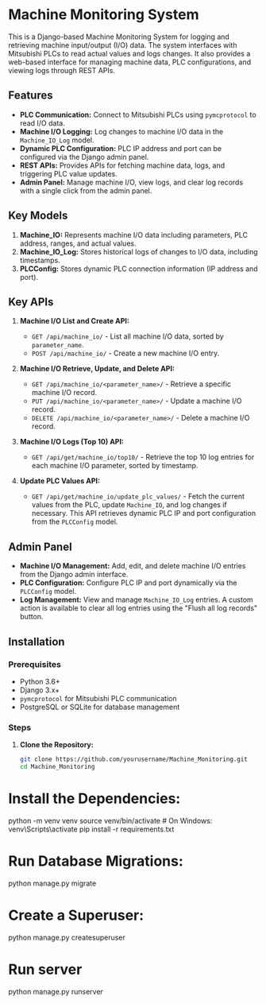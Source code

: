# Machine Monitoring System

This is a Django-based Machine Monitoring System for logging and retrieving machine input/output (I/O) data. The system interfaces with Mitsubishi PLCs to read actual values and logs changes. It also provides a web-based interface for managing machine data, PLC configurations, and viewing logs through REST APIs.

## Features

- **PLC Communication:** Connect to Mitsubishi PLCs using `pymcprotocol` to read I/O data.
- **Machine I/O Logging:** Log changes to machine I/O data in the `Machine_IO_Log` model.
- **Dynamic PLC Configuration:** PLC IP address and port can be configured via the Django admin panel.
- **REST APIs:** Provides APIs for fetching machine data, logs, and triggering PLC value updates.
- **Admin Panel:** Manage machine I/O, view logs, and clear log records with a single click from the admin panel.

## Key Models

1. **Machine_IO:** Represents machine I/O data including parameters, PLC address, ranges, and actual values.
2. **Machine_IO_Log:** Stores historical logs of changes to I/O data, including timestamps.
3. **PLCConfig:** Stores dynamic PLC connection information (IP address and port).

## Key APIs

1. **Machine I/O List and Create API:** 
   - `GET /api/machine_io/` - List all machine I/O data, sorted by `parameter_name`.
   - `POST /api/machine_io/` - Create a new machine I/O entry.

2. **Machine I/O Retrieve, Update, and Delete API:** 
   - `GET /api/machine_io/<parameter_name>/` - Retrieve a specific machine I/O record.
   - `PUT /api/machine_io/<parameter_name>/` - Update a machine I/O record.
   - `DELETE /api/machine_io/<parameter_name>/` - Delete a machine I/O record.

3. **Machine I/O Logs (Top 10) API:** 
   - `GET /api/get/machine_io/top10/` - Retrieve the top 10 log entries for each machine I/O parameter, sorted by timestamp.

4. **Update PLC Values API:** 
   - `GET /api/get/machine_io/update_plc_values/` - Fetch the current values from the PLC, update `Machine_IO`, and log changes if necessary. This API retrieves dynamic PLC IP and port configuration from the `PLCConfig` model.

## Admin Panel

- **Machine I/O Management:** Add, edit, and delete machine I/O entries from the Django admin interface.
- **PLC Configuration:** Configure PLC IP and port dynamically via the `PLCConfig` model.
- **Log Management:** View and manage `Machine_IO_Log` entries. A custom action is available to clear all log entries using the "Flush all log records" button.

## Installation

### Prerequisites

- Python 3.6+
- Django 3.x+
- `pymcprotocol` for Mitsubishi PLC communication
- PostgreSQL or SQLite for database management

### Steps

1. **Clone the Repository:**

   ```bash
   git clone https://github.com/yourusername/Machine_Monitoring.git
   cd Machine_Monitoring

# Install the Dependencies:
python -m venv venv
source venv/bin/activate  # On Windows: venv\Scripts\activate
pip install -r requirements.txt

# Run Database Migrations:
python manage.py migrate

# Create a Superuser:
python manage.py createsuperuser

# Run server
python manage.py runserver
